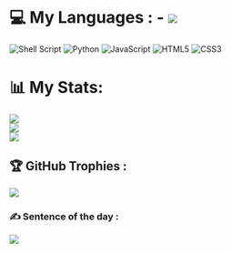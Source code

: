 
# 💻 My Languages :                                                               -                   ![](https://visitcount.itsvg.in/api?id=RaphaelDev-Off&icon=2&color=8)
![Shell Script](https://img.shields.io/badge/shell_script-%23121011.svg?style=plastic&logo=gnu-bash&logoColor=white) ![Python](https://img.shields.io/badge/python-3670A0?style=plastic&logo=python&logoColor=ffdd54) ![JavaScript](https://img.shields.io/badge/javascript-%23323330.svg?style=plastic&logo=javascript&logoColor=%23F7DF1E) ![HTML5](https://img.shields.io/badge/html5-%23E34F26.svg?style=plastic&logo=html5&logoColor=white) ![CSS3](https://img.shields.io/badge/css3-%231572B6.svg?style=plastic&logo=css3&logoColor=white)
# 📊 My Stats:
![](https://github-readme-stats.vercel.app/api?username=RaphaelDev-Off&theme=dark&hide_border=false&include_all_commits=false&count_private=false)<br/>
![](https://github-readme-streak-stats.herokuapp.com/?user=RaphaelDev-Off&theme=dark&hide_border=false)<br/>
![](https://github-readme-stats.vercel.app/api/top-langs/?username=RaphaelDev-Off&theme=dark&hide_border=false&include_all_commits=false&count_private=false&layout=compact)

## 🏆 GitHub Trophies : 
![](https://github-profile-trophy.vercel.app/?username=RaphaelDev-Off&theme=matrix&no-frame=false&no-bg=false&margin-w=4)

### ✍️ Sentence of the day : 
![](https://quotes-github-readme.vercel.app/api?type=vetical&theme=merko)


